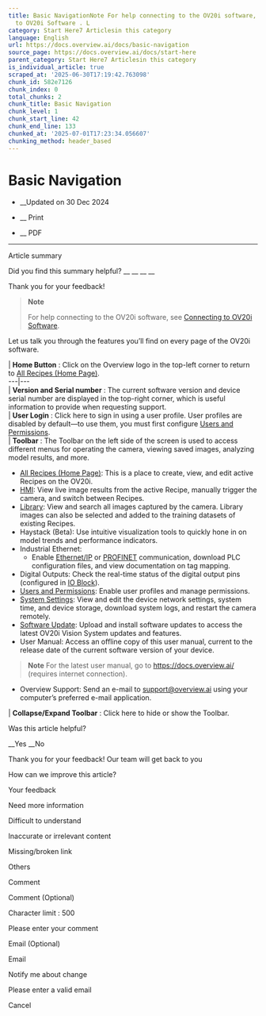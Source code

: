```yaml
---
title: Basic NavigationNote For help connecting to the OV20i software, see Connecting
  to OV20i Software . L
category: Start Here7 Articlesin this category
language: English
url: https://docs.overview.ai/docs/basic-navigation
source_page: https://docs.overview.ai/docs/start-here
parent_category: Start Here7 Articlesin this category
is_individual_article: true
scraped_at: '2025-06-30T17:19:42.763098'
chunk_id: 582e7126
chunk_index: 0
total_chunks: 2
chunk_title: Basic Navigation
chunk_level: 1
chunk_start_line: 42
chunk_end_line: 133
chunked_at: '2025-07-01T17:23:34.056607'
chunking_method: header_based
---
```


# Basic Navigation

  *  __Updated on 30 Dec 2024



  *  __ Print

  * __ PDF




* * *

Article summary

Did you find this summary helpful?  __ __ __ __

Thank you for your feedback\!

> **Note**
> 
> For help connecting to the OV20i software, see [Connecting to OV20i Software](/docs/electrical-and-communication#connecting-to-the-ov20i-software).

Let us talk you through the features you’ll find on every page of the OV20i software.

| **Home Button** : Click on the Overview logo in the top-left corner to return to [All Recipes \(Home Page\)](/docs/recipe-management).  
---|---  
| **Version and Serial number** : The current software version and device serial number are displayed in the top-right corner, which is useful information to provide when requesting support.  
| **User Login** : Click here to sign in using a user profile. User profiles are disabled by default—to use them, you must first configure [Users and Permissions](/docs/users-and-permissions).  
| **Toolbar** : The Toolbar on the left side of the screen is used to access different menus for operating the camera, viewing saved images, analyzing model results, and more.

  * [All Recipes \(Home Page\)](/docs/recipe-management): This is a place to create, view, and edit active Recipes on the OV20i.
  * [HMI](/docs/hmi): View live image results from the active Recipe, manually trigger the camera, and switch between Recipes.
  * [Library](/docs/library): View and search all images captured by the camera. Library images can also be selected and added to the training datasets of existing Recipes.
  * Haystack \(Beta\): Use intuitive visualization tools to quickly hone in on model trends and performance indicators.
  * Industrial Ethernet:
    * Enable [Ethernet/IP](/docs/plc-communication-ethernetip-connections) or [PROFINET](/docs/plc-communication-profinet) communication, download PLC configuration files, and view documentation on tag mapping.
  * Digital Outputs: Check the real-time status of the digital output pins \(configured in [IO Block](/docs/io-and-node-red-logic)\).
  * [Users and Permissions](/docs/users-and-permissions): Enable user profiles and manage permissions.
  * [System Settings](/docs/settings): View and edit the device network settings, system time, and device storage, download system logs, and restart the camera remotely.
  * [Software Update](/docs/software-update): Upload and install software updates to access the latest OV20i Vision System updates and features.
  * User Manual: Access an offline copy of this user manual, current to the release date of the current software version of your device.

> **Note** For the latest user manual, go to <https://docs.overview.ai/> \(requires internet connection\).

  * Overview Support: Send an e-mail to [support@overview.ai](mailto:support@overview.ai) using your computer’s preferred e-mail application.

  
| **Collapse/Expand Toolbar** : Click here to hide or show the Toolbar.  
  
Was this article helpful?

__Yes __No

Thank you for your feedback\! Our team will get back to you

How can we improve this article?

Your feedback

Need more information

Difficult to understand

Inaccurate or irrelevant content

Missing/broken link

Others

Comment

Comment \(Optional\)

Character limit : 500

Please enter your comment

Email \(Optional\)

Email

Notify me about change  


Please enter a valid email

Cancel
